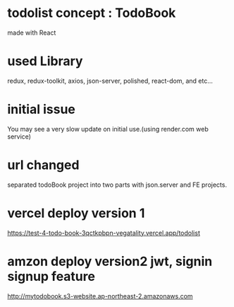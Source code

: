 # todolist concept : TodoBook

made with React

# used Library

redux, redux-toolkit, axios, json-server, polished, react-dom, and etc...

# initial issue

You may see a very slow update on initial use.(using render.com web service)

# url changed

separated todoBook project into two parts with json.server and FE projects.

# vercel deploy version 1
https://test-4-todo-book-3qctkpbpn-vegatality.vercel.app/todolist

# amzon deploy version2  jwt, signin signup feature
http://mytodobook.s3-website.ap-northeast-2.amazonaws.com


